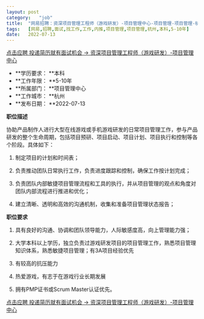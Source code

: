 ```yaml
---
layout:	post
category:	"job"
title:	"网易招聘：资深项目管理工程师（游戏研发）-项目管理中心-项目管理-项目管理-杭州本科5-10年"
tags:	[网易,招聘,面试,找工作,工作,内推,项目管理,项目管理,杭州,本科,5-10年]
date:	2022-07-13
---
```


[点击应聘 投递简历就有面试机会 ->  资深项目管理工程师（游戏研发）-项目管理中心](http://mobile.bole.netease.com/bole/boleDetail?id=39991&employeeId=346f03c3cda5f04c&key=all)



- **学历要求： **本科
- **工作年限： **5-10年
- **所属部门： **项目管理中心
- **工作城市： **杭州
- **发布日期： **2022-07-13



**职位描述**

协助产品制作人进行大型在线游戏或手机游戏研发的日常项目管理工作，参与产品研发的整个生命周期，包括项目预研、项目启动、项目计划、项目执行和控制等各个阶段。具体如下：

1. 制定项目的计划和时间表；

2. 负责推动团队日常执行工作，负责进度跟踪和控制，确保工作按计划完成；

3. 负责团队内部敏捷项目管理流程和工具的执行，并从项目管理的观点和角度对团队内部流程进行推进和优化；

4. 建立清晰、透明和高效的沟通机制，收集和准备项目管理状态报告；



**职位要求**

1. 具有良好的沟通、协调和团队领导能力，人际敏感度高，向上管理能力强；

2. 大学本科以上学历，独立负责过游戏研发项目的项目管理工作，熟悉项目管理知识体系，熟悉敏捷项目管理；有3A项目经验优先

3. 有较高的抗压能力 

4. 热爱游戏，有志于在游戏行业长期发展

5. 拥有PMP证书或Scrum Master认证优先。



[点击应聘 投递简历就有面试机会 ->  资深项目管理工程师（游戏研发）-项目管理中心](http://mobile.bole.netease.com/bole/boleDetail?id=39991&employeeId=346f03c3cda5f04c&key=all)